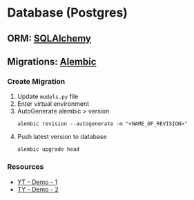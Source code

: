 # Database (Postgres)

## ORM: [SQLAlchemy](https://www.sqlalchemy.org/)

## Migrations: [Alembic](https://github.com/sqlalchemy/alembic)

### Create Migration

1. Update `models.py` file
2. Enter virtual environment
3. AutoGenerate alembic > version
    ```
    alembic revision --autogenerate -m "<NAME_OF_REVISION>"
    ```
4. Push latest version to database
    ```
    alembic upgrade head
    ```

### Resources
- [YT - Demo - 1](https://www.youtube.com/watch?v=bfelC61XKO4)
- [TY - Demo - 2](https://www.youtube.com/watch?v=i9RX03zFDHU)